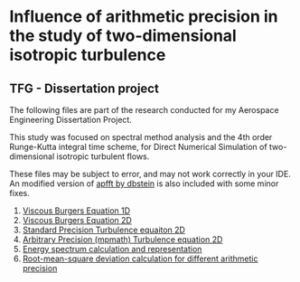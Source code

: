 # Influence of arithmetic precision in the study of two-dimensional isotropic turbulence
## TFG - Dissertation project

The following files are part of the research conducted for my Aerospace Engineering Dissertation Project. 

This study was focused on spectral method analysis and the 4th order Runge-Kutta integral time scheme, for Direct Numerical Simulation of two-dimensional isotropic turbulent flows.

These files may be subject to error, and may not work correctly in your IDE. An modified version of [apfft by dbstein](https://github.com/dbstein/apfft) is also included with some minor fixes.

1. [Viscous Burgers Equation 1D](https://github.com/dalaeg00/tfg/blob/master/ec-burgers-viscosa-rk4-filtromejorado.py)
2. [Viscous Burgers Equation 2D](https://github.com/dalaeg00/tfg/blob/master/ec-burgers-fft-rk4-2d-correcto2.py)
3. [Standard Precision Turbulence equaiton 2D](https://github.com/dalaeg00/tfg/blob/master/ec-vorticidad-2d-sinmp-espectro.py)
4. [Arbitrary Precision (mpmath) Turbulence equation 2D](https://github.com/dalaeg00/tfg/blob/master/ec-vorticidad-2d-mpsolork4.py)
5. [Energy spectrum calculation and representation](https://github.com/dalaeg00/tfg/blob/master/espectro-energia.py)
6. [Root-mean-square deviation calculation for different arithmetic precision](https://github.com/dalaeg00/tfg/blob/master/error-cuadratico-medio4-16.py)
